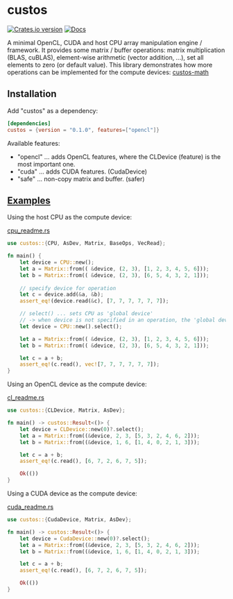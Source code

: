 # custos

[![Crates.io version](https://img.shields.io/crates/v/custos.svg)](https://crates.io/crates/custos)
[![Docs](https://docs.rs/custos/badge.svg?version=0.1.0)](https://docs.rs/custos/0.1.0/custos/)

A minimal OpenCL, CUDA and host CPU array manipulation engine / framework.
It provides some matrix / buffer operations: matrix multiplication (BLAS, cuBLAS), element-wise arithmetic (vector addition, ...), set all elements to zero (or default value).
This library demonstrates how more operations can be implemented for the compute devices: [custos-math]

[custos-math]: https://github.com/elftausend/custos-math

## Installation

Add "custos" as a dependency:
```toml
[dependencies]
custos = {version = "0.1.0", features=["opencl"]}
```

Available features: 
- "opencl" ... adds OpenCL features, where the CLDevice (feature) is the most important one.
- "cuda" ... adds CUDA features. (CudaDevice)
- "safe" ... non-copy matrix and buffer. (safer)

## [Examples]

[examples]: https://github.com/elftausend/custos/tree/main/examples

Using the host CPU as the compute device:

[cpu_readme.rs]

[cpu_readme.rs]: https://github.com/elftausend/custos/blob/main/examples/cpu_readme.rs
```rust
use custos::{CPU, AsDev, Matrix, BaseOps, VecRead};

fn main() {
    let device = CPU::new();
    let a = Matrix::from(( &device, (2, 3), [1, 2, 3, 4, 5, 6]));
    let b = Matrix::from(( &device, (2, 3), [6, 5, 4, 3, 2, 1]));
    
    // specify device for operation
    let c = device.add(&a, &b);
    assert_eq!(device.read(&c), [7, 7, 7, 7, 7, 7]);

    // select() ... sets CPU as 'global device' 
    // -> when device is not specified in an operation, the 'global device' is used
    let device = CPU::new().select();

    let a = Matrix::from(( &device, (2, 3), [1, 2, 3, 4, 5, 6]));
    let b = Matrix::from(( &device, (2, 3), [6, 5, 4, 3, 2, 1]));

    let c = a + b;
    assert_eq!(c.read(), vec![7, 7, 7, 7, 7, 7]);
}
```

Using an OpenCL device as the compute device:

[cl_readme.rs]

[cl_readme.rs]: https://github.com/elftausend/custos/blob/main/examples/cl_readme.rs
```rust
use custos::{CLDevice, Matrix, AsDev};

fn main() -> custos::Result<()> {
    let device = CLDevice::new(0)?.select();
    let a = Matrix::from((&device, 2, 3, [5, 3, 2, 4, 6, 2]));
    let b = Matrix::from((&device, 1, 6, [1, 4, 0, 2, 1, 3]));

    let c = a + b;
    assert_eq!(c.read(), [6, 7, 2, 6, 7, 5]);

    Ok(())
}
```

Using a CUDA device as the compute device:

[cuda_readme.rs]

[cuda_readme.rs]: https://github.com/elftausend/custos/blob/main/examples/cuda_readme.rs
```rust
use custos::{CudaDevice, Matrix, AsDev};

fn main() -> custos::Result<()> {
    let device = CudaDevice::new(0)?.select();
    let a = Matrix::from((&device, 2, 3, [5, 3, 2, 4, 6, 2]));
    let b = Matrix::from((&device, 1, 6, [1, 4, 0, 2, 1, 3]));

    let c = a + b;
    assert_eq!(c.read(), [6, 7, 2, 6, 7, 5]);

    Ok(())
}
```